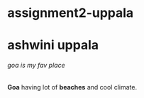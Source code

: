 # assignment2-uppala
# ashwini uppala
###### goa is my fav place
**Goa** having lot of **beaches** and cool climate.
 
